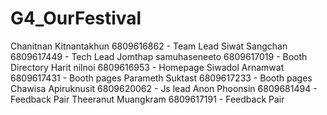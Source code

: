 # G4_OurFestival
Chanitnan Kitnantakhun 6809616862 - Team Lead
Siwat Sangchan 6809617449 - Tech Lead
Jomthap samuhaseneeto 6809617019 - Booth Directory 
Harit nilnoi 6809616953 - Homepage
Siwadol Arnamwat 6809617431 - Booth pages
Parameth Suktast 6809617233 - Booth pages
Chawisa Apiruknusit 6809620062 - Js lead
Anon Phoonsin 6809681494 - Feedback Pair
Theeranut Muangkram 6809617191 - Feedback Pair